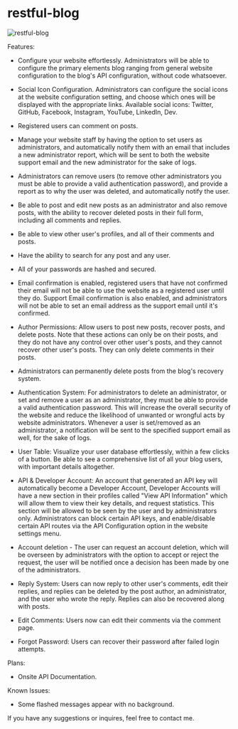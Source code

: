 # restful-blog
![restful-blog](https://socialify.git.ci/ethanzrd/restful-blog/image?description=1&font=Bitter&language=1&owner=1&theme=Dark)


Features:

- Configure your website effortlessly. Administrators will be able to configure the primary elements blog ranging from general website configuration to the blog's API configuration, without code whatsoever.

- Social Icon Configuration. Administrators can configure the social icons at the website configuration setting, and choose which ones will be displayed with the appropriate links. Available social icons: Twitter, GitHub, Facebook, Instagram, YouTube, LinkedIn, Dev.

- Registered users can comment on posts.

- Manage your website staff by having the option to set users as administrators, and automatically notify them with an email that includes a new administrator report, which will be sent to both the website support email and the new administrator for the sake of logs.

- Administrators can remove users (to remove other administrators you must be able to provide a valid authentication password), and provide a report as to why the user was deleted, and automatically notify the user.

- Be able to post and edit new posts as an administrator and also remove posts, with the ability to recover deleted posts in their full form, including all comments and replies.

- Be able to view other user's profiles, and all of their comments and posts.

- Have the ability to search for any post and any user.

- All of your passwords are hashed and secured.

- Email confirmation is enabled, registered users that have not confirmed their email will not be able to use the website as a registered user until they do. Support Email confirmation is also enabled, and administrators will not be able to set an email address as the support email until it's confirmed.

- Author Permissions: Allow users to post new posts, recover posts, and delete posts. Note that these actions can only be on their posts, and they do not have any control over other user's posts, and they cannot recover other user's posts. They can only delete comments in their posts.

- Administrators can permanently delete posts from the blog's recovery system.

- Authentication System: For administrators to delete an administrator, or set and remove a user as an administrator, they must be able to provide a valid authentication password. This will increase the overall security of the website and reduce the likelihood of unwanted or wrongful acts by website administrators. Whenever a user is set/removed as an administrator, a notification will be sent to the specified support email as well, for the sake of logs.

- User Table: Visualize your user database effortlessly, within a few clicks of a button. Be able to see a comprehensive list of all your blog users, with important details altogether.

- API & Developer Account: An account that generated an API key will automatically become a Developer Account, Developer Accounts will have a new section in their profiles called "View API Information" which will allow them to view their key details, and request statistics. This section will be allowed to be seen by the user and by administrators only. Administrators can block certain API keys, and enable/disable certain API routes via the API Configuration option in the website settings menu.

- Account deletion - The user can request an account deletion, which will be overseen by administrators with the option to accept or reject the request, the user will be notified once a decision has been made by one of the administrators.

- Reply System: Users can now reply to other user's comments, edit their replies, and replies can be deleted by the post author, an administrator, and the user who wrote the reply. Replies can also be recovered along with posts.

- Edit Comments: Users now can edit their comments via the comment page.

- Forgot Password: Users can recover their password after failed login attempts.

Plans:

- Onsite API Documentation.


Known Issues:

- Some flashed messages appear with no background.

If you have any suggestions or inquires, feel free to contact me.


